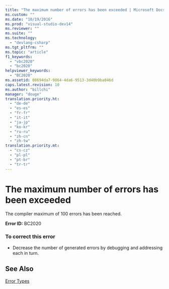 ```yaml
---
title: "The maximum number of errors has been exceeded | Microsoft Docs"
ms.custom: ""
ms.date: "10/19/2016"
ms.prod: "visual-studio-dev14"
ms.reviewer: ""
ms.suite: ""
ms.technology: 
  - "devlang-csharp"
ms.tgt_pltfrm: ""
ms.topic: "article"
f1_keywords: 
  - "vbc2020"
  - "bc2020"
helpviewer_keywords: 
  - "BC2020"
ms.assetid: 08694da7-9864-4da6-9513-3d40b9ba046d
caps.latest.revision: 10
ms.author: "billchi"
manager: "douge"
translation.priority.ht: 
  - "de-de"
  - "es-es"
  - "fr-fr"
  - "it-it"
  - "ja-jp"
  - "ko-kr"
  - "ru-ru"
  - "zh-cn"
  - "zh-tw"
translation.priority.mt: 
  - "cs-cz"
  - "pl-pl"
  - "pt-br"
  - "tr-tr"
---
```

# The maximum number of errors has been exceeded
The compiler maximum of 100 errors has been reached.  
  
 **Error ID:** BC2020  
  
### To correct this error  
  
-   Decrease the number of generated errors by debugging and addressing each in turn.  
  
## See Also  
 [Error Types](../Topic/Error%20Types%20\(Visual%20Basic\).md)